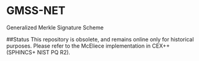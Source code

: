 # GMSS-NET
Generalized Merkle Signature Scheme


##Status
This repository is obsolete, and remains online only for historical purposes.
Please refer to the McEliece implementation in CEX++ (SPHINCS+ NIST PQ R2).

